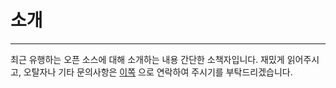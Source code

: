 # 소개

---------------------------

최근 유행하는 오픈 소스에 대해 소개하는 내용 간단한 소책자입니다. 재밌게 읽어주시고, 오탈자나 기타 문의사항은 [이쪽](https://www.gitbook.com/book/rdcpp/what-is-open-source/changes) 으로 연락하여 주시기를 부탁드리겠습니다.


